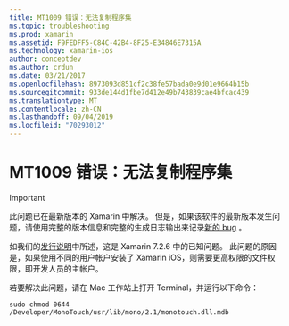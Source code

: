 ```yaml
---
title: MT1009 错误：无法复制程序集
ms.topic: troubleshooting
ms.prod: xamarin
ms.assetid: F9FEDFF5-C84C-42B4-8F25-E34846E7315A
ms.technology: xamarin-ios
author: conceptdev
ms.author: crdun
ms.date: 03/21/2017
ms.openlocfilehash: 8973093d851cf2c38fe57bada0e9d01e9664b15b
ms.sourcegitcommit: 933de144d1fbe7d412e49b743839cae4bfcac439
ms.translationtype: MT
ms.contentlocale: zh-CN
ms.lasthandoff: 09/04/2019
ms.locfileid: "70293012"
---
```

# <a name="error-mt1009-could-not-copy-the-assembly"></a>MT1009 错误：无法复制程序集

> [!IMPORTANT]
> 此问题已在最新版本的 Xamarin 中解决。 但是，如果该软件的最新版本发生问题，请使用完整的版本信息和完整的生成日志输出来记录[新的 bug](~/cross-platform/troubleshooting/questions/howto-file-bug.md) 。

如我们的[发行说明](https://github.com/xamarin/release-notes-archive/blob/master/release-notes/ios/xamarin.ios_7/xamarin.ios_7.2/index.md)中所述，这是 Xamarin 7.2.6 中的已知问题。 此问题的原因是，如果使用不同的用户帐户安装了 Xamarin iOS，则需要更高权限的文件权限，即开发人员的主帐户。

若要解决此问题，请在 Mac 工作站上打开 Terminal，并运行以下命令：

`sudo chmod 0644 /Developer/MonoTouch/usr/lib/mono/2.1/monotouch.dll.mdb`
